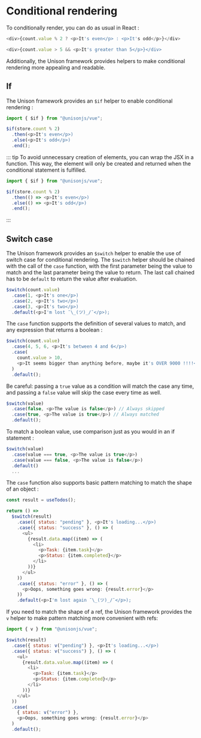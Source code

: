 # Conditional rendering

To conditionally render, you can do as usual in React :

```js
<div>{count.value % 2 ? <p>It's even</p> : <p>It's odd</p>}</div>
```

```js
<div>{count.value > 5 && <p>It's greater than 5</p>}</div>
```

Additionally, the Unison framework provides helpers to make conditional rendering more appealing and readable.

## If

The Unison framework provides an `$if` helper to enable conditional rendering :

```js
import { $if } from "@unisonjs/vue";

$if(store.count % 2)
  .then(<p>It's even</p>)
  .else(<p>It's odd</p>)
  .end();
```

::: tip
To avoid unnecessary creation of elements, you can wrap the JSX in a function. This way, the element will only be created and returned when the conditional statement is fulfilled.

```js
import { $if } from "@unisonjs/vue";

$if(store.count % 2)
  .then(() => <p>It's even</p>)
  .else(() => <p>It's odd</p>)
  .end();
```
:::


## Switch case

The Unison framework provides an `$switch` helper to enable the use of switch case for conditional rendering. The `$switch` helper should be chained with the call of the `case` function, with the first parameter being the value to match and the last parameter being the value to return. The last call chained has to be `default` to return the value after evaluation.

```js
$switch(count.value)
  .case(1, <p>It's one</p>)
  .case(2, <p>It's two</p>)
  .case(3, <p>It's two</p>)
  .default(<p>I'm lost ¯\_(ツ)_/¯</p>);
```

The `case` function supports the definition of several values to match, and any expression that returns a boolean :

```js
$switch(count.value)
  .case(4, 5, 6, <p>It's between 4 and 6</p>)
  .case(
    count.value > 10,
    <p>It seems bigger than anything before, maybe it's OVER 9000 !!!!</p>
  )
  .default();
```

Be careful: passing a `true` value as a condition will match the case any time, and passing a `false` value will skip the case every time as well.

```js
$switch(value)
  .case(false, <p>The value is false</p>) // Always skipped
  .case(true, <p>The value is true</p>) // Always matched
  .default();
```

To match a boolean value, use comparison just as you would in an if statement :

```js
$switch(value)
  .case(value === true, <p>The value is true</p>)
  .case(value === false, <p>The value is false</p>)
  .default()
  ...
```

The `case` function also supports basic pattern matching to match the shape of an object :

```js
const result = useTodos();

return () =>
  $switch(result)
    .case({ status: "pending" }, <p>It's loading...</p>)
    .case({ status: "success" }, () => (
      <ul>
        {result.data.map((item) => (
          <li>
            <p>Task: {item.task}</p>
            <p>Status: {item.completed}</p>
          </li>
        ))}
      </ul>
    ))
    .case({ status: "error" }, () => (
      <p>Oops, something goes wrong: {result.error}</p>
    ))
    .default(<p>I'm lost again ¯\_(ツ)_/¯</p>);
```

If you need to match the shape of a ref, the Unison framework provides the `v` helper to make pattern matching more convenient with refs:

```js
import { v } from "@unisonjs/vue";

$switch(result)
  .case({ status: v("pending") }, <p>It's loading...</p>)
  .case({ status: v("success") }, () => (
    <ul>
      {result.data.value.map((item) => (
        <li>
          <p>Task: {item.task}</p>
          <p>Status: {item.completed}</p>
        </li>
      ))}
    </ul>
  ))
  .case(
    { status: v("error") },
    <p>Oops, something goes wrong: {result.error}</p>
  )
  .default();
```
